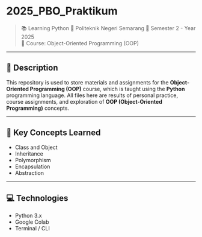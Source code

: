 # 2025_PBO_Praktikum

> 📚 Learning Python 
> 🏫 Politeknik Negeri Semarang
> 📅 Semester 2 - Year 2025  
> 📘 Course: Object-Oriented Programming (OOP)

---

## 📖 Description

This repository is used to store materials and assignments for the **Object-Oriented Programming (OOP)** course, which is taught using the **Python** programming language. All files here are results of personal practice, course assignments, and exploration of **OOP (Object-Oriented Programming)** concepts.

---

## 📌 Key Concepts Learned

- Class and Object  
- Inheritance  
- Polymorphism  
- Encapsulation  
- Abstraction  

---

## 💻 Technologies

- Python 3.x  
- Google Colab
- Terminal / CLI  
